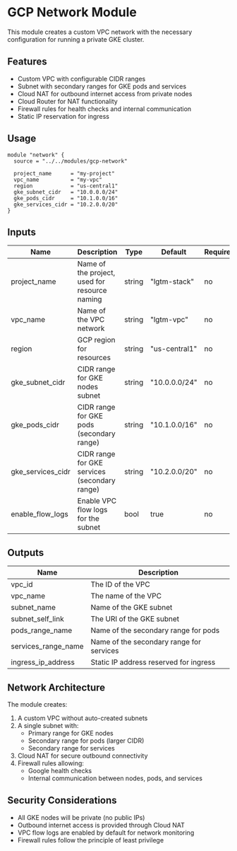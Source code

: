 # GCP Network Module

This module creates a custom VPC network with the necessary configuration for running a private GKE cluster.

## Features

- Custom VPC with configurable CIDR ranges
- Subnet with secondary ranges for GKE pods and services
- Cloud NAT for outbound internet access from private nodes
- Cloud Router for NAT functionality
- Firewall rules for health checks and internal communication
- Static IP reservation for ingress

## Usage

```hcl
module "network" {
  source = "../../modules/gcp-network"

  project_name      = "my-project"
  vpc_name          = "my-vpc"
  region            = "us-central1"
  gke_subnet_cidr   = "10.0.0.0/24"
  gke_pods_cidr     = "10.1.0.0/16"
  gke_services_cidr = "10.2.0.0/20"
}
```

## Inputs

| Name | Description | Type | Default | Required |
|------|-------------|------|---------|----------|
| project_name | Name of the project, used for resource naming | string | "lgtm-stack" | no |
| vpc_name | Name of the VPC network | string | "lgtm-vpc" | no |
| region | GCP region for resources | string | "us-central1" | no |
| gke_subnet_cidr | CIDR range for GKE nodes subnet | string | "10.0.0.0/24" | no |
| gke_pods_cidr | CIDR range for GKE pods (secondary range) | string | "10.1.0.0/16" | no |
| gke_services_cidr | CIDR range for GKE services (secondary range) | string | "10.2.0.0/20" | no |
| enable_flow_logs | Enable VPC flow logs for the subnet | bool | true | no |

## Outputs

| Name | Description |
|------|-------------|
| vpc_id | The ID of the VPC |
| vpc_name | The name of the VPC |
| subnet_name | Name of the GKE subnet |
| subnet_self_link | The URI of the GKE subnet |
| pods_range_name | Name of the secondary range for pods |
| services_range_name | Name of the secondary range for services |
| ingress_ip_address | Static IP address reserved for ingress |

## Network Architecture

The module creates:
1. A custom VPC without auto-created subnets
2. A single subnet with:
   - Primary range for GKE nodes
   - Secondary range for pods (larger CIDR)
   - Secondary range for services
3. Cloud NAT for secure outbound connectivity
4. Firewall rules allowing:
   - Google health checks
   - Internal communication between nodes, pods, and services

## Security Considerations

- All GKE nodes will be private (no public IPs)
- Outbound internet access is provided through Cloud NAT
- VPC flow logs are enabled by default for network monitoring
- Firewall rules follow the principle of least privilege